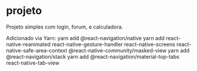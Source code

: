 # projeto
Projeto simples com login, forum, e calculadora.

Adicionado via Yarn:
yarn add @react-navigation/native
yarn add react-native-reanimated react-native-gesture-handler react-native-screens react-native-safe-area-context @react-native-community/masked-view
yarn add @react-navigation/stack
yarn add @react-navigation/material-top-tabs react-native-tab-view
